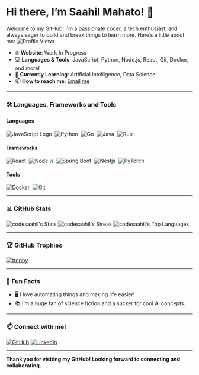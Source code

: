 # Hi there, I’m Saahil Mahato! 👋

Welcome to my GitHub! I'm a passionate coder, a tech enthusiast, and always eager to build and break things to learn more. Here’s a little about me:
![Profile Views](https://komarev.com/ghpvc/?username=codesaahil)

- 🌐 **Website**: Work In Progress
- 💻 **Languages & Tools**: JavaScript, Python, Node.js, React, Git, Docker, and more!
- 🌱 **Currently Learning**: Artificial Intelligence, Data Science
- 📫 **How to reach me**: [Email me](mailto:mahatosaahil4@gmail.com)

---

### 🛠️ Languages, Frameworks and Tools

#### Languages
![JavaScript Logo](https://img.icons8.com/?size=48&id=108784&format=png&color=000000)&nbsp;
![Python](https://img.icons8.com/?size=48&id=13441&format=png&color=000000)&nbsp;
![Go](https://img.icons8.com/?size=48&id=44442&format=png&color=000000)&nbsp;
![Java](https://img.icons8.com/?size=48&id=13679&format=png&color=000000)&nbsp;
![Rust](https://img.icons8.com/?size=48&id=AeV543ttZrcT&format=png&color=000000)&nbsp;

#### Frameworks
![React](https://img.icons8.com/?size=48&id=wPohyHO_qO1a&format=png&color=000000)&nbsp;
![Node.js](https://img.icons8.com/?size=48&id=54087&format=png&color=000000)&nbsp;
![Spring Boot](https://img.icons8.com/?size=48&id=90519&format=png&color=000000)&nbsp;
![Nestjs](https://img.icons8.com/?size=48&id=9ESZMOeUioJS&format=png&color=000000)&nbsp;
![PyTorch](https://img.icons8.com/?size=48&id=jH4BpkMnRrU5&format=png&color=000000)&nbsp;

#### Tools
![Docker](https://img.icons8.com/?size=48&id=cdYUlRaag9G9&format=png&color=000000)&nbsp;
![Git](https://img.icons8.com/?size=48&id=20906&format=png&color=000000)&nbsp;

---

### 📊 GitHub Stats

![codesaahil's Stats](https://github-readme-stats.vercel.app/api?username=codesaahil&theme=nightowl&show_icons=true&hide_border=false&count_private=true)
![codesaahil's Streak](https://github-readme-streak-stats.herokuapp.com/?user=codesaahil&theme=nightowl&hide_border=false)
![codesaahil's Top Languages](https://github-readme-stats.vercel.app/api/top-langs/?username=codesaahil&theme=nightowl&show_icons=true&hide_border=false&layout=compact)

---

### 🏆 GitHub Trophies

[![trophy](https://github-profile-trophy.vercel.app/?username=codesaahil&theme=onedark)](https://github.com/ryo-ma/github-profile-trophy)

---

### 🧩 Fun Facts

- 🖥️ I love automating things and making life easier!
- 📚 I’m a huge fan of science fiction and a sucker for cool AI concepts.

---

### 📫 Connect with me!

[![GitHub](https://img.shields.io/badge/-GitHub-05122A?style=flat&logo=github)](https://github.com/codesaahil)
[![LinkedIn](https://img.shields.io/badge/-LinkedIn-05122A?style=flat&logo=linkedin)](https://www.linkedin.com/in/saahil-mahato-6810ba171/)

---

**Thank you for visiting my GitHub! Looking forward to connecting and collaborating.**
